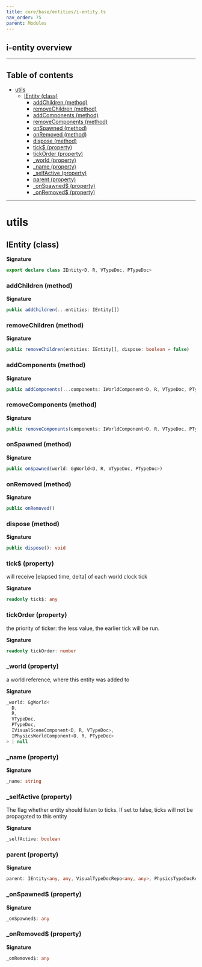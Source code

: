 ```yaml
---
title: core/base/entities/i-entity.ts
nav_order: 75
parent: Modules
---
```


## i-entity overview

---

<h2 class="text-delta">Table of contents</h2>

- [utils](#utils)
  - [IEntity (class)](#ientity-class)
    - [addChildren (method)](#addchildren-method)
    - [removeChildren (method)](#removechildren-method)
    - [addComponents (method)](#addcomponents-method)
    - [removeComponents (method)](#removecomponents-method)
    - [onSpawned (method)](#onspawned-method)
    - [onRemoved (method)](#onremoved-method)
    - [dispose (method)](#dispose-method)
    - [tick$ (property)](#tick-property)
    - [tickOrder (property)](#tickorder-property)
    - [\_world (property)](#_world-property)
    - [\_name (property)](#_name-property)
    - [\_selfActive (property)](#_selfactive-property)
    - [parent (property)](#parent-property)
    - [\_onSpawned$ (property)](#_onspawned-property)
    - [\_onRemoved$ (property)](#_onremoved-property)

---

# utils

## IEntity (class)

**Signature**

```ts
export declare class IEntity<D, R, VTypeDoc, PTypeDoc>
```

### addChildren (method)

**Signature**

```ts
public addChildren(...entities: IEntity[])
```

### removeChildren (method)

**Signature**

```ts
public removeChildren(entities: IEntity[], dispose: boolean = false)
```

### addComponents (method)

**Signature**

```ts
public addComponents(...components: IWorldComponent<D, R, VTypeDoc, PTypeDoc>[])
```

### removeComponents (method)

**Signature**

```ts
public removeComponents(components: IWorldComponent<D, R, VTypeDoc, PTypeDoc>[], dispose: boolean = false)
```

### onSpawned (method)

**Signature**

```ts
public onSpawned(world: GgWorld<D, R, VTypeDoc, PTypeDoc>)
```

### onRemoved (method)

**Signature**

```ts
public onRemoved()
```

### dispose (method)

**Signature**

```ts
public dispose(): void
```

### tick$ (property)

will receive [elapsed time, delta] of each world clock tick

**Signature**

```ts
readonly tick$: any
```

### tickOrder (property)

the priority of ticker: the less value, the earlier tick will be run.

**Signature**

```ts
readonly tickOrder: number
```

### \_world (property)

a world reference, where this entity was added to

**Signature**

```ts
_world: GgWorld<
  D,
  R,
  VTypeDoc,
  PTypeDoc,
  IVisualSceneComponent<D, R, VTypeDoc>,
  IPhysicsWorldComponent<D, R, PTypeDoc>
> | null
```

### \_name (property)

**Signature**

```ts
_name: string
```

### \_selfActive (property)

The flag whether entity should listen to ticks. If set to false, ticks will not be propagated to this entity

**Signature**

```ts
_selfActive: boolean
```

### parent (property)

**Signature**

```ts
parent: IEntity<any, any, VisualTypeDocRepo<any, any>, PhysicsTypeDocRepo<any, any>> | null
```

### \_onSpawned$ (property)

**Signature**

```ts
_onSpawned$: any
```

### \_onRemoved$ (property)

**Signature**

```ts
_onRemoved$: any
```

